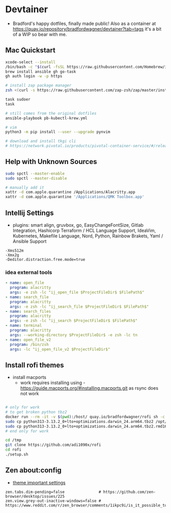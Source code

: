 # Devtainer
- Bradford's happy dotfiles, finally made public! Also as a container at https://quay.io/repository/bradfordwagner/devtainer?tab=tags it's a bit of a WIP so bear with me.

## Mac Quickstart
```bash
xcode-select --install
/bin/bash -c "$(curl -fsSL https://raw.githubusercontent.com/Homebrew/install/HEAD/install.sh)"
brew install ansible gh go-task
gh auth login -w -p https

# install zap package manager
zsh <(curl -s https://raw.githubusercontent.com/zap-zsh/zap/master/install.zsh) --branch release-v1

task sudoer
task

# still comes from the original dotfiles
ansible-playbook pb-kubectl-krew.yml

# vim
python3 -m pip install --user --upgrade pynvim

# download and install tkgi cli
# https://network.pivotal.io/products/pivotal-container-service/#/releases/1293578/file_groups/13745
```

## Help with Unknown Sources
```bash
sudo spctl --master-enable
sudo spctl --master-disable

# manually add it
xattr -d com.apple.quarantine /Applications/Alacritty.app
xattr -d com.apple.quarantine '/Applications/QMK Toolbox.app'
```

## Intellij Settings
- plugins: smart align, gruvbox, go, EasyChangeFontSize, Gitlab Integration, Hashicorp Terraform / HCL Language Support, IdeaVim, Kubernetes, Makefile Language, Nord, Python, Rainbow Brakets, Yaml / Ansible Support
```vm options
-Xms512m
-Xmx2g
-Deditor.distraction.free.mode=true
```
### idea external tools
```yaml
- name: open_file
  program: alacritty
  args: -e zsh -lc "ij_open_file $ProjectFileDir$ $FilePath$"
- name: search_file
  program: alacritty
  args: -e zsh -lc "ij_search_file $ProjectFileDir$ $FilePath$"
- name: search_files
  program: alacritty
  args: -e zsh -lc "ij_search $ProjectFileDir$ $FilePath$"
- name: terminal
  program: alacritty
  args: --working-directory $ProjectFileDir$ -e zsh -lc tn
- name: open_file_v2
  program: /bin/zsh
  args: -lc "ij_open_file_v2 $ProjectFileDir$"
```

## Install rofi themes
- install macports
    - work requires installing using - https://guide.macports.org/#installing.macports.git as rsync does not work
```bash

# only for work
# to get broken python tbz2
docker run --rm -it -v $(pwd):/host/ quay.io/bradfordwagner/rofi sh -c 'cp -v /tmp/* /host/'
sudo cp python313-3.13.2_0+lto+optimizations.darwin_24.arm64.tbz2 /opt/local/var/macports/incoming/verified/
sudo cp python313-3.13.2_0+lto+optimizations.darwin_24.arm64.tbz2.rmd160 /opt/local/var/macports/incoming/verified
# end only for work

cd /tmp
git clone https://github.com/adi1090x/rofi
cd rofi
./setup.sh
```

## Zen about:config
- [theme important settings](https://www.reddit.com/r/zen_browser/comments/1hbh50h/transparent_themessetting_for_macos/)
```
zen.tabs.dim-pending=false               # https://github.com/zen-browser/desktop/issues/225
zen.view.grey-out-inactive-windows=false # https://www.reddit.com/r/zen_browser/comments/1ikpc9i/is_it_possible_to_make_it_so_when_i_click_off_of/
```
